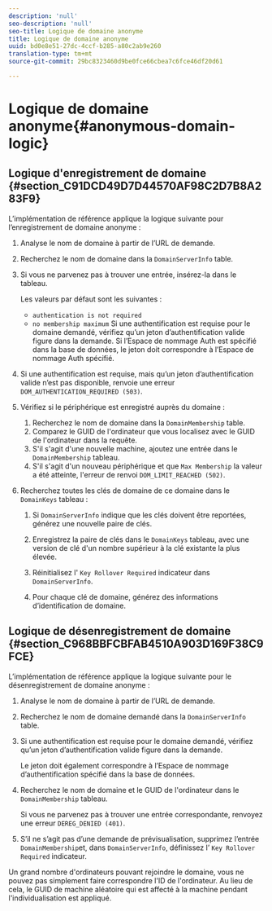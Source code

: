 ```yaml
---
description: 'null'
seo-description: 'null'
seo-title: Logique de domaine anonyme
title: Logique de domaine anonyme
uuid: bd0e8e51-27dc-4ccf-b285-a80c2ab9e260
translation-type: tm+mt
source-git-commit: 29bc8323460d9be0fce66cbea7c6fce46df20d61

---
```



# Logique de domaine anonyme{#anonymous-domain-logic}

## Logique d&#39;enregistrement de domaine {#section_C91DCD49D7D44570AF98C2D7B8A283F9}

L’implémentation de référence applique la logique suivante pour l’enregistrement de domaine anonyme :

1. Analyse le nom de domaine à partir de l’URL de demande.
1. Recherchez le nom de domaine dans la `DomainServerInfo` table.
1. Si vous ne parvenez pas à trouver une entrée, insérez-la dans le tableau.

   Les valeurs par défaut sont les suivantes :

   * `authentication is not required`
   * `no membership maximum`
   Si une authentification est requise pour le domaine demandé, vérifiez qu’un jeton d’authentification valide figure dans la demande. Si l’Espace de nommage Auth est spécifié dans la base de données, le jeton doit correspondre à l’Espace de nommage Auth spécifié.
1. Si une authentification est requise, mais qu’un jeton d’authentification valide n’est pas disponible, renvoie une erreur `DOM_AUTHENTICATION_REQUIRED (503)`.
1. Vérifiez si le périphérique est enregistré auprès du domaine :

   1. Recherchez le nom de domaine dans la `DomainMembership` table.
   1. Comparez le GUID de l&#39;ordinateur que vous localisez avec le GUID de l&#39;ordinateur dans la requête.
   1. S&#39;il s&#39;agit d&#39;une nouvelle machine, ajoutez une entrée dans le `DomainMembership` tableau.
   1. S&#39;il s&#39;agit d&#39;un nouveau périphérique et que `Max Membership` la valeur a été atteinte, l&#39;erreur de renvoi `DOM_LIMIT_REACHED (502)`.

1. Recherchez toutes les clés de domaine de ce domaine dans le `DomainKeys` tableau :

   1. Si `DomainServerInfo` indique que les clés doivent être reportées, générez une nouvelle paire de clés.
   1. Enregistrez la paire de clés dans le `DomainKeys` tableau, avec une version de clé d&#39;un nombre supérieur à la clé existante la plus élevée.
   1. Réinitialisez l&#39; `Key Rollover Required` indicateur dans `DomainServerInfo`.

   1. Pour chaque clé de domaine, générez des informations d’identification de domaine.

## Logique de désenregistrement de domaine {#section_C968BBFCBFAB4510A903D169F38C9FCE}

L’implémentation de référence applique la logique suivante pour le désenregistrement de domaine anonyme :

1. Analyse le nom de domaine à partir de l’URL de demande.
1. Recherchez le nom de domaine demandé dans la `DomainServerInfo` table.
1. Si une authentification est requise pour le domaine demandé, vérifiez qu’un jeton d’authentification valide figure dans la demande.

   Le jeton doit également correspondre à l’Espace de nommage d’authentification spécifié dans la base de données.
1. Recherchez le nom de domaine et le GUID de l&#39;ordinateur dans le `DomainMembership` tableau.

   Si vous ne parvenez pas à trouver une entrée correspondante, renvoyez une erreur `DEREG_DENIED (401)`.

1. S’il ne s’agit pas d’une demande de prévisualisation, supprimez l’entrée `DomainMembership`et, dans `DomainServerInfo`, définissez l’ `Key Rollover Required` indicateur.

Un grand nombre d&#39;ordinateurs pouvant rejoindre le domaine, vous ne pouvez pas simplement faire correspondre l&#39;ID de l&#39;ordinateur. Au lieu de cela, le GUID de machine aléatoire qui est affecté à la machine pendant l&#39;individualisation est appliqué.
